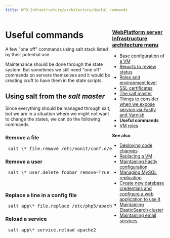 ```yaml
---
title: WPD:Infrastructure/architecture/Useful commands
---
```

<div style="float:right;width:33%;word-wrap:break-word;clear:both;">
<h3><span class="mw-headline" id="WebPlatform_server_Infrastructure_architecture_menu"><a href="/wiki/WPD:Infrastructure/architecture" title="WPD:Infrastructure/architecture">WebPlatform server Infrastructure architecture menu</a></span></h3>
<div class="subpagelist">
<ul><li> <a href="/wiki/WPD:Infrastructure/architecture/Base_configuration_of_a_VM" title="WPD:Infrastructure/architecture/Base configuration of a VM">Base configuration of a VM</a></li>
<li> <a href="/wiki/WPD:Infrastructure/architecture/Reports_to_review_status" title="WPD:Infrastructure/architecture/Reports to review status">Reports to review status</a></li>
<li> <a href="/wiki/WPD:Infrastructure/architecture/Roles_and_environment_level" title="WPD:Infrastructure/architecture/Roles and environment level">Roles and environment level</a></li>
<li> <a href="/wiki/WPD:Infrastructure/architecture/SSL_certificates" title="WPD:Infrastructure/architecture/SSL certificates">SSL certificates</a></li>
<li> <a href="/wiki/WPD:Infrastructure/architecture/The_salt_master" title="WPD:Infrastructure/architecture/The salt master">The salt master</a></li>
<li> <a href="/wiki/WPD:Infrastructure/architecture/Things_to_consider_when_we_expose_service_via_Fastly_and_Varnish" title="WPD:Infrastructure/architecture/Things to consider when we expose service via Fastly and Varnish">Things to consider when we expose service via Fastly and Varnish</a></li>
<li> <strong class="selflink">Useful commands</strong></li>
<li> <a href="/wiki/WPD:Infrastructure/architecture/VM_roles" title="WPD:Infrastructure/architecture/VM roles">VM roles</a></div></li></ul>
<p><b>See also</b>
</p>
<ul><li> <a href="/wiki/WPD:Infrastructure/procedures/Deploying_code_changes" title="WPD:Infrastructure/procedures/Deploying code changes">Deploying code changes</a></li>
<li> <a href="/wiki/WPD:Infrastructure/procedures/Replacing_a_VM" title="WPD:Infrastructure/procedures/Replacing a VM">Replacing a VM</a></li>
<li> <a href="/wiki/WPD:Infrastructure/procedures/Maintaining_Varnish_or_Fastly_configuration" title="WPD:Infrastructure/procedures/Maintaining Varnish or Fastly configuration">Maintaining Fastly configuration</a></li>
<li> <a href="/wiki/WPD:Infrastructure/procedures/Managing_MySQL_replication" title="WPD:Infrastructure/procedures/Managing MySQL replication">Managing MySQL replication</a></li>
<li> <a href="/wiki/WPD:Infrastructure/procedures/Create_new_database_credentials_configure_a_web_application_to_use_it" title="WPD:Infrastructure/procedures/Create new database credentials configure a web application to use it">Create new database credentials and configure a web application to use it</a></li>
<li> <a href="/wiki/WPD:Infrastructure/procedures/Maintaining_ElasticSearch_cluster" title="WPD:Infrastructure/procedures/Maintaining ElasticSearch cluster">Maintaining ElasticSearch cluster</a></li>
<li> <a href="/wiki/WPD:Infrastructure/procedures/Maintaining_email_services" title="WPD:Infrastructure/procedures/Maintaining email services">Maintaining email services</a></li></ul>
</div>
<h1><span class="mw-headline" id="Useful_commands">Useful commands</span></h1>
<p>A few "one off" commands using salt stack listed by their potential use.
</p><p>Maintenance should be done through the state system. But sometimes we still need "one off" commands on servers themselves and it would be creating cruft to have them in the state scripts.
</p>
<h2><span class="mw-headline" id="Using_salt_from_the_salt_master">Using salt from the <i>salt master</i></span></h2>
<p>Since everything should be managed through salt, but we are in a situation where we might not want to change the states, we can do the following commands.
</p>
<h3><span class="mw-headline" id="Remove_a_file">Remove a file</span></h3>
<pre> salt \* file.remove /etc/monit/conf.d/exim4.conf
</pre>
<h3><span class="mw-headline" id="Remove_a_user">Remove a user</span></h3>
<pre> salt \* user.delete foobar remove=True force=True
</pre>
<p><br />
</p>
<h3><span class="mw-headline" id="Replace_a_line_in_a_config_file">Replace a line in a config file</span></h3>
<pre> salt app\* file.replace /etc/php5/apache2/php.ini pattern='expose_php = On' repl='expose_php = Off'
</pre>
<h3><span class="mw-headline" id="Reload_a_service">Reload a service</span></h3>
<pre> salt app\* service.reload apache2
</pre>
<!-- Saved in parser cache with key wpwiki:pcache:idhash:58619-0!*!0!!*!*!*!esi=1 and timestamp 20150731185819 and revision id 101071
 -->
